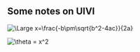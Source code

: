 
## Some notes on UIVI

![\Large x=\frac{-b\pm\sqrt{b^2-4ac}}{2a}](https://latex.codecogs.com/svg.latex?\Large&space;x=\frac{-b\pm\sqrt{b^2-4ac}}{2a})

![\theta = x^2](https://latex.codecogs.com/svg.latex?\theta=x^2)



